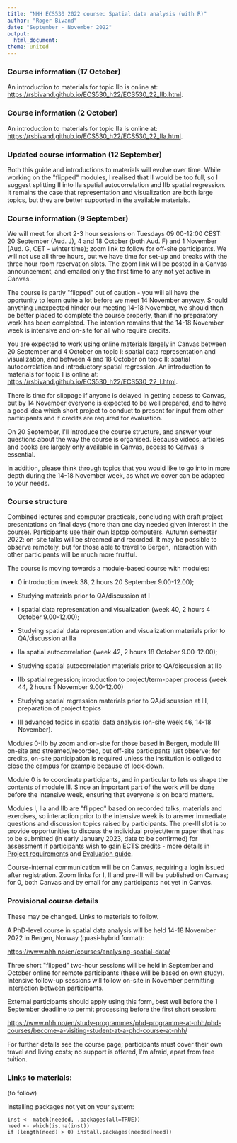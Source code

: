 ```yaml
---
title: "NHH ECS530 2022 course: Spatial data analysis (with R)"
author: "Roger Bivand"
date: "September - November 2022"
output: 
  html_document:
theme: united
---
```


### Course information (17 October)

An introduction to materials for topic IIb is online at: https://rsbivand.github.io/ECS530_h22/ECS530_22_IIb.html.

### Course information (2 October)

An introduction to materials for topic IIa is online at: https://rsbivand.github.io/ECS530_h22/ECS530_22_IIa.html.

### Updated course information (12 September)

Both this guide and introductions to materials will evolve over time. While working on the "flipped" modules, I realised that II would be too full, so I suggest splitting II into IIa spatial autocorrelation and IIb spatial regression. It remains the case that representation and visualization are both large topics, but they are better supported in the available materials.

### Course information (9 September)

We will meet for short 2-3 hour sessions on Tuesdays 09:00-12:00 CEST: 20 September (Aud. J), 4 and 18 October (both Aud. F) and 1 November (Aud. G, CET - winter time); zoom link to follow for off-site participants. We will not use all three hours, but we have time for set-up and breaks with the three hour room reservation slots. The zoom link will be posted in a Canvas announcement, and emailed only the first time to any not yet active in Canvas.

The course is partly "flipped" out of caution - you will all have the oportunity to learn quite a lot before we meet 14 November anyway. Should anything unexpected hinder our meeting 14-18 November, we should then be better placed to complete the course properly, than if no preparatory work has been completed. The intention remains that the 14-18 November week is intensive and on-site for all who require credits.

You are expected to work using online materials largely in Canvas between 20 September and 4 October on topic I: spatial data representation and visualization, and between 4 and 18 October on topic II: spatial autocorrelation and introductory spatial regression. An introduction to materials for topic I is online at: https://rsbivand.github.io/ECS530_h22/ECS530_22_I.html.

There is time for slippage if anyone is delayed in getting access to Canvas, but by 14 November everyone is expected to be well prepared, and to have a good idea which short project to conduct to present for input from other participants and if credits are required for evaluation.

On 20 September, I'll introduce the course structure, and answer your questions about the way the course is organised. Because videos, articles and books are largely only available in Canvas, access to Canvas is essential.

In addition, please think through topics that you would like to go into in more depth during the 14-18 November week, as what we cover can be adapted to your needs.

### Course structure

Combined lectures and computer practicals, concluding with draft project presentations on final days (more than one day needed given interest in the course). Participants use their own laptop computers. Autumn semester 2022: on-site talks will be streamed and recorded. It may be possible to observe remotely, but for those able to travel to Bergen, interaction with other participants will be much more fruitful.

The course is moving towards a module-based course with modules: 

- 0 introduction (week 38, 2 hours 20 September 9.00-12.00);

- Studying materials prior to QA/discussion at I

- I spatial data representation and visualization (week 40, 2 hours 4 October 9.00-12.00); 

- Studying spatial data representation and visualization materials prior to QA/discussion at IIa

- IIa spatial autocorrelation (week 42, 2 hours 18 October 9.00-12.00); 

- Studying spatial autocorrelation materials prior to QA/discussion at IIb

- IIb spatial regression; introduction to project/term-paper process (week 44, 2 hours 1 November 9.00-12.00)

- Studying spatial regression materials prior to QA/discussion at III, preparation of project topics

- III advanced topics in spatial data analysis (on-site week 46, 14-18 November). 

Modules 0-IIb by zoom and on-site for those based in Bergen, module III on-site and streamed/recorded, but off-site participants just observe; for credits, on-site participation is required unless the institution is obliged to close the campus for example because of lock-down.

Module 0 is to coordinate participants, and in particular to lets us shape the contents of module III. Since an important part of the work will be done before the intensive week, ensuring that everyone is on board matters.

Modules I, IIa and IIb are "flipped" based on recorded talks, materials and exercises, so interaction prior to the intensive week is to answer immediate questions and discussion topics raised by participants. The pre-III slot is to provide opportunities to discuss the individual project/term paper that has to be submitted (in early January 2023, date to be confirmed) for assessment if participants wish to gain ECTS credits - more details in [Project requirements](https://rsbivand.github.io/ECS530_h22/project_report_requirements.html) and [Evaluation guide](https://rsbivand.github.io/ECS530_h22/evaluation_guide.html).

Course-internal communication will be on Canvas, requiring a login issued after registration. Zoom links for I, II and pre-III will be published on Canvas; for 0, both Canvas and by email for any participants not yet in Canvas.

### Provisional course details

These may be changed. Links to materials to follow.

A PhD-level course in spatial data analysis will be held 14-18 November 2022 in Bergen, Norway (quasi-hybrid format):

https://www.nhh.no/en/courses/analysing-spatial-data/

Three short "flipped" two-hour sessions will be held in September and October online for remote participants (these will be based on own study). Intensive follow-up sessions will follow on-site in November permitting interaction between participants.

External participants should apply using this form, best well before the 1 September deadline to permit processing before the first short session:

https://www.nhh.no/en/study-programmes/phd-programme-at-nhh/phd-courses/become-a-visiting-student-at-a-phd-course-at-nhh/

For further details see the course page; participants must cover their own travel and living costs; no support is offered, I'm afraid, apart from free tuition.

### Links to materials:

(to follow)



Installing packages not yet on your system:

```
inst <- match(needed, .packages(all=TRUE))
need <- which(is.na(inst))
if (length(need) > 0) install.packages(needed[need])
```
